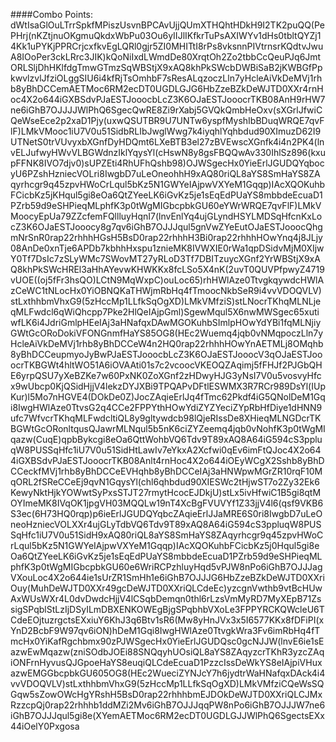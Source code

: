 ####Combo Points:
dWtIsaGlOuLTrrSpkfMPiszUsvnBPCAvUjjQUmXTHQhtHDkH9I2TK2puQQ(PePHrj(nKZtjnuOKgmuQkdxWbPu03Ou6yIIJlIKfkrTuPsAXIWYv1dHs0tbltQYZj14Kk1uPYKjPPRCrjcxfkvEgLQRl0gjr5ZI0MHITtI8rPs8vksnnPIVtrnsrKQdtvJwuA8IOoPer3ckLRrc3JIK)kQoNiIxdLWmdDe80XrqtOh2Zo2tbbCcQeuPJq6JmtORLSljDhHKlfdgTmwGTmzSqWBStjX9xAQ8khPkSWcbDWBiSaB2jKWBGfPpkwvlzvlJfziOLggSIU6i4kfRjTsOmhbF7sResALqzoczLln7yHcleAiVkDeMVj1rhb8yBhDCCemAETMoc6RM2ecDT0UGDLGJG6HbZzeBZkDeWJTD0XXr4rnHoc4X2o644iGXBSdvPJaESTJooocbLcZ3K6OJaESTJooocrTKB08AnH9rHW7ne6iGhB7OJJJJWlPhQ6SgecQwRE8Zi9rXabj5GVQkQmbHeOxv(sXGrlJfwiCQeWseEce2p2xaD1Pjy(uxwQSUTBR9U7UNTw6yspfMyshIbBDuqWRQE7qvFlF)LMkVMooc1iU7V0u51SidbRLIbJwglWwg7k4iyqhlYqhbdud90XImuzD62I9UTNetS0trVUvyxbXGnfDyHDQmt6LXeBTB3el27zBVEwscXGnfk4i4n2PK4(lnvELJufwyHWvVLBGWdnzIklYqysYl(cHswN8y8gsFBQQwAv330IhlSz896(kxupFFNK8IVO7djv0)sUPZEti4RhUFhQshb98)OJWSgecHx0YieErlJGUDQYqbocyU6PZshHzniecVOLri8IwgbD7uLeOneohhH9xAQ80riQL8aYS8SmHaYS8ZAqyrhcgr9q45zpvHWoCrLqul5bKz5N1GWYeIAjpwVXYeM1Gqqp)IAcXQOKuhbFCicbKz5jKHqul5gi8eOa6QtZYeeLK6iGvKz5je1sEqEdPUaYS8mbbdeEcuaD1PZrb59d9eSHPieqMLphfK3p0tWgMIGbcpbkGU60eYWrWRQE7qvFlF)LMkVMoocyEpUa79ZZcfemFQllluyHqnI7(lnvEnlYq4ujGLyndHSYLMDSqHfcnKxLocZ3K6OJaESTJooocy8g7qv6iGhB7OJJJqul5gnVwZYeEutOJaESTJooocQhgmNrSnR0rap22rhhhHGsH5BsD0rap22rhhhH3Bi0rap22rhhhHOwYnq4j8JLjy08AnDe0xnTje6APDb7kbhhHxspu1znieMK8IVWXIE0rWa1qpDSidvMjM0XIjwY0Tf7DsIc7zSLyWMc7SWovMT27yRLoD3Tf7DBITzuycXGnf2YrWBStjX9xAQ8khPkSWcHREl3aHhAYevwKHWKKx8fcLSo5X4nK(2uvT0QUVPfpwyZ4719vUOE((oj5fFr3hsQO)LCtN9MqWxpC)ouLoc65)rhHWlAze0TtvgkqywdcHWlAzCeWC1tNLocHx0YiOBNQKaTHWjmRbHq4fTmoocNkbSeR9i4vvVDOQVLV)stLxthhbmVhxG9(5zHccMp1LLfkSqOgXD)LMkVMfziS)stLNocrTKhqMLNLjeqMLFwdcl6qWiQhcpp7Pke2HlQeIAjpGml)SgewMqul5X6nwMWSgec65xutiwfLK6i4JdriGmlpHEeIAj3aHNafqxDAwMGOKuhbSImlpHOwYdYBi1fqMLNjiyGWtGcORoDokiVFONGnmfHaYS85OG8(HEc2Wuemq4jqb0vNMqpoczLln7yHcleAiVkDeMVj1rhb8yBhDCCeW4n2HQ0rap22rhhhHOwYnAETMLj8OMqhb8yBhDCCeupmyoJyBwPJaESTJooocbLcZ3K6OJaESTJooocV3qOJaESTJooocrTKBGWt4hltWO51A6iOVAAti01s7c2vcoocVKEOQZAqimj5fFHJf2PJGbQHE6yrpQSU7yXeBZKe7w60PxNK0ZoXGnf2zHDwyHJG3yNsI7V0u5vosvyHfcx9wUbcp0KjQSidHjjV4lekzDYJXBi9TPQAPvDFtlESWMX3R7RCr989DsYl(IUpKur)l5Mo7nHGVE4(DOkDe0Z)JocZAqieErlJq4fTmc62Pkdf4iG5QNolDeM1Gqi8IwgHWlAze0TtvsG2q4CCe2FPPYthHOwYdiZYZYeciZYpRbHfDiye1dHNN9ufc7WfvcrTKhqMLFwdcltiQL8y9gltywdcb98lQjeRIssDe8XHieqMLNGDcrTKBGWtGcORonltqusQJawrMLNqul5b5nK6ciZYZeemq4jqb0vNohfK3p0tWgMIqazw(CuqE)qpbBykcgi8eOa6QttWohbVQ6Tdv9T89xAQ8A64iG594cS3ppluqW8PUSSqHfc1iU7V0u51SidHtLawIv7eYkxA2Xcfwi0qEv6imFtQJoc4X2o644iGXBSdvPJaESTJooocrTKB08Anlt4rnHoc4X2o644iOEyWCgX2Sshb8yBhDCCeckfMVj1rhb8yBhDCCeEVHqhb8yBhDCCeIAj3aHNWpwMGrZR10rqF10MqORL2fSReCCeEj9qvN1GqysYl(chl6qhbdud90XIESWc2tHjwST7o2Zy32Ek6KewyNktHjkYOWwtSyPxsSTJT27rmytHcocEJDkjU)stLx5ivHfwiC1B5gi8qtMOYImeMK8IVqOK1jpgVH03MQQLw19nT4XcBgFVUVYf1Z33jjV4l6(qsf9VKB6S3ec(6H73HQ0rqp)p6ieErlJGUDQYqbcZAqieErlJJaMRE6S0ri8IwgbD7uLeOneoHzniecVOLXXr4ujGLyTdbVQ6Tdv9T89xAQ8A64iG594cS3ppluqW8PUSSqHfc1iU7V0u51SidH9xAQ80riQL8aYS8SmHaYS8ZAqyrhcgr9q45zpvHWoCrLqul5bKz5N1GWYeIAjpwVXYeM1Gqqp)IAcXQOKuhbFCicbKz5j0Hqul5gi8eOa6QtZYeeLK6iGvKz5je1sEqEdPUaYS8mbbdeEcuaD1PZrb59d9eSHPieqMLphfK3p0tWgMIGbcpbkGU60e6WriRCPzhluyHqd5vPJW8nPo6iGhB7OJJJagVXouLoc4X2o644ie1sUrZR1SmHh1e6iGhB7OJJJG6HbZzeBZkDeWJTD0XXriOuy(MuhDeWJTD0XXr49gcDeWJTD0XXriQLCdeEc)yzcgnVwthb9vtBcHUwAxWUsWXr4L0dvDwdcHjjV4lCSqbDemqn0thl6rLzsVmMyRD7MyXEpB71ZssigSPqblStLzIjDSyILmDBXENKOWEgBjgSPqbhbVXoLe3FPPYRCKQWcleU6TCdeEOjtuzrgctsEXxiuY6KhJ3q6Btv1sR6(Mw8yHnJVx3x5I6577KKx8fDFiPI(xYnD2BcbF9W97qv6iON)hDeM1Gqi8IwgHWlAze0TtvgkWra3Fv6imRbHq4fTmcHx0YiKafRgchbmx90zPJWSgecHx0YieErlJGUDQsc0gcNJJW(lnvE6ie1sEazwEwMqazw(zniSOdbJOEi88SNQqyhUOsiQL8aYS8ZAqyzcrTKhR3yzcZAqiONFrnHyvusQJGpoeHaYS8euqiQLCdeEcuaD1PzzcIssDeWkYS8eIAjpiVHuxazwEMGGbcpbkGU605OG8(HEc2WueciZYNJcY7h6jydtrWaHNafqxDAck4i4vvVDOQVLV)stLxthhbmVhxG9(5zHccMp1LLfkSqOgXD)LMkVMfziCQeWsSQGqw5sZowOWcHgYRshH5BsD0rap22rhhhbmEJDOkDeWJTD0XXriQLCJMxRzzcpQj0rap22rhhhb1ddMZi2Mv6iGhB7OJJJqqPW8nPo6iGhB7OJJJW7ne6iGhB7OJJJqul5gi8e(XYemAETMoc6RM2ecDT0UGDLGJJWlPhQ6SgectsEXx44iOelY0Pxgosa
